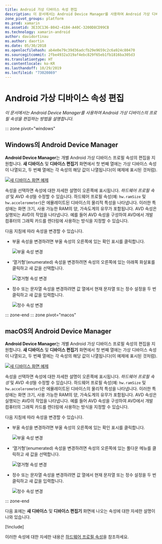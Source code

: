 ```yaml
---
title: Android 가상 디바이스 속성 편집
description: 이 문서에서는 Android Device Manager를 사용하여 Android 가상 디바이스의 프로필 속성을 편집하는 방법을 설명합니다.
zone_pivot_groups: platform
ms.prod: xamarin
ms.assetid: 3E33C136-8042-4184-A40C-3200D8CD99CB
ms.technology: xamarin-android
author: davidortinau
ms.author: daortin
ms.date: 05/30/2018
ms.openlocfilehash: ab4e0e79c39d36adcfb29e9659c2c6a924c80470
ms.sourcegitcommit: 2fbe4932a319af4ebc829f65eb1fb1816ba305d3
ms.translationtype: HT
ms.contentlocale: ko-KR
ms.lasthandoff: 10/29/2019
ms.locfileid: "73020869"
---
```

# <a name="editing-android-virtual-device-properties"></a>Android 가상 디바이스 속성 편집

_이 문서에서는 Android Device Manager를 사용하여 Android 가상 디바이스의 프로필 속성을 편집하는 방법을 설명합니다._

::: zone pivot="windows"

## <a name="android-device-manager-on-windows"></a>Windows의 Android Device Manager

**Android Device Manager**는 개별 Android 가상 디바이스 프로필 속성의 편집을 지원합니다. **새 디바이스** 및 **디바이스 편집기** 화면에서 첫 번째 열에는 가상 디바이스 속성이 나열되고, 두 번째 열에는 각 속성의 해당 값이 나열됩니다(이 예제에 표시된 것처럼). 

[![새 디바이스 화면 예제](device-properties-images/win/01-new-device-editor-sml.png)](device-properties-images/win/01-new-device-editor.png#lightbox)

속성을 선택하면 속성에 대한 자세한 설명이 오른쪽에 표시됩니다. *하드웨어 프로필 속성* 및 *AVD 속성*을 수정할 수 있습니다. 하드웨어 프로필 속성(예: `hw.ramSize` 및 `hw.accelerometer`)은 에뮬레이트된 디바이스의 물리적 특성을 나타냅니다. 이러한 특성에는 화면 크기, 사용 가능한 RAM의 양, 가속도계의 유무가 포함됩니다. AVD 속성은 실행되는 AVD의 작업을 나타냅니다. 예를 들어 AVD 속성을 구성하여 AVD에서 개발 컴퓨터의 그래픽 카드를 렌더링에 사용하는 방식을 지정할 수 있습니다.

다음 지침에 따라 속성을 변경할 수 있습니다.

- 부울 속성을 변경하려면 부울 속성의 오른쪽에 있는 확인 표시를 클릭합니다.

    ![부울 속성 변경](device-properties-images/win/02-boolean-value.png)

- ‘열거형’(enumerated) 속성을 변경하려면 속성의 오른쪽에 있는 아래쪽 화살표를 클릭하고 새 값을 선택합니다. 

    ![열거형 속성 변경](device-properties-images/win/04-enum-value.png)

- 정수 또는 문자열 속성을 변경하려면 값 열에서 현재 문자열 또는 정수 설정을 두 번 클릭하고 새 값을 입력합니다.

    ![정수 속성 변경](device-properties-images/win/03-integer-value.png)

::: zone-end
::: zone pivot="macos"

## <a name="android-device-manager-on-macos"></a>macOS의 Android Device Manager

**Android Device Manager**는 개별 Android 가상 디바이스 프로필 속성의 편집을 지원합니다. **새 디바이스** 및 **디바이스 편집기** 화면에서 첫 번째 열에는 가상 디바이스 속성이 나열되고, 두 번째 열에는 각 속성의 해당 값이 나열됩니다(이 예제에 표시된 것처럼). 

[![새 디바이스 화면 예제](device-properties-images/mac/01-new-device-editor-sml.png)](device-properties-images/mac/01-new-device-editor.png#lightbox)

속성을 선택하면 속성에 대한 자세한 설명이 오른쪽에 표시됩니다. *하드웨어 프로필 속성* 및 *AVD 속성*을 수정할 수 있습니다. 하드웨어 프로필 속성(예: `hw.ramSize` 및 `hw.accelerometer`)은 에뮬레이트된 디바이스의 물리적 특성을 나타냅니다. 이러한 특성에는 화면 크기, 사용 가능한 RAM의 양, 가속도계의 유무가 포함됩니다. AVD 속성은 실행되는 AVD의 작업을 나타냅니다. 예를 들어 AVD 속성을 구성하여 AVD에서 개발 컴퓨터의 그래픽 카드를 렌더링에 사용하는 방식을 지정할 수 있습니다.

다음 지침에 따라 속성을 변경할 수 있습니다.

- 부울 속성을 변경하려면 부울 속성의 오른쪽에 있는 확인 표시를 클릭합니다.

    ![부울 속성 변경](device-properties-images/mac/02-boolean-value.png)

- ‘열거형’(enumerated) 속성을 변경하려면 속성의 오른쪽에 있는 풀다운 메뉴를 클릭하고 새 값을 선택합니다. 

    ![열거형 속성 변경](device-properties-images/mac/04-enum-value.png)

- 정수 또는 문자열 속성을 변경하려면 값 열에서 현재 문자열 또는 정수 설정을 두 번 클릭하고 새 값을 입력합니다.

    ![정수 속성 변경](device-properties-images/mac/03-integer-value.png)

::: zone-end

다음 표에는 **새 디바이스** 및 **디바이스 편집기** 화면에 나오는 속성에 대한 자세한 설명이 나와 있습니다.

[!include[](~/android/includes/emulator-properties.md)]

이러한 속성에 대한 자세한 내용은 [하드웨어 프로필 속성](https://developer.android.com/studio/run/managing-avds.html#hpproperties)을 참조하세요.
